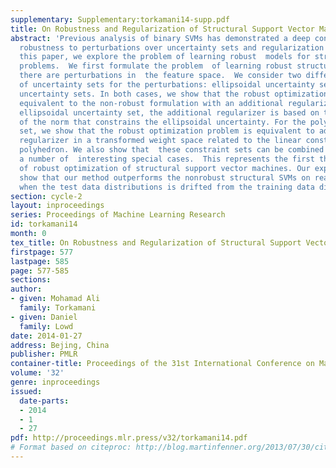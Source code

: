 ```yaml
---
supplementary: Supplementary:torkamani14-supp.pdf
title: On Robustness and Regularization of Structural Support Vector Machines
abstract: 'Previous analysis of binary SVMs has demonstrated a deep connection between
  robustness to perturbations over uncertainty sets and regularization of the  weights.  In
  this paper, we explore the problem of learning robust  models for structured prediction
  problems.  We first formulate the problem  of learning robust structural SVMs when
  there are perturbations in  the feature space.  We consider two different classes
  of uncertainty sets for the perturbations: ellipsoidal uncertainty sets and polyhedral
  uncertainty sets. In both cases, we show that the robust optimization problem is
  equivalent to the non-robust formulation with an additional regularizer. For the
  ellipsoidal uncertainty set, the additional regularizer is based on the dual norm
  of the norm that constrains the ellipsoidal uncertainty. For the polyhedral uncertainty
  set, we show that the robust optimization problem is equivalent to adding a linear
  regularizer in a transformed weight space related to the linear constraints of the
  polyhedron. We also show that  these constraint sets can be combined and demonstrate
  a number of  interesting special cases.  This represents the first theoretical  analysis
  of robust optimization of structural support vector machines. Our experimental results
  show that our method outperforms the nonrobust structural SVMs on real world data
  when the test data distributions is drifted from the training data distribution.'
section: cycle-2
layout: inproceedings
series: Proceedings of Machine Learning Research
id: torkamani14
month: 0
tex_title: On Robustness and Regularization of Structural Support Vector Machines
firstpage: 577
lastpage: 585
page: 577-585
sections: 
author:
- given: Mohamad Ali
  family: Torkamani
- given: Daniel
  family: Lowd
date: 2014-01-27
address: Bejing, China
publisher: PMLR
container-title: Proceedings of the 31st International Conference on Machine Learning
volume: '32'
genre: inproceedings
issued:
  date-parts:
  - 2014
  - 1
  - 27
pdf: http://proceedings.mlr.press/v32/torkamani14.pdf
# Format based on citeproc: http://blog.martinfenner.org/2013/07/30/citeproc-yaml-for-bibliographies/
---
```

